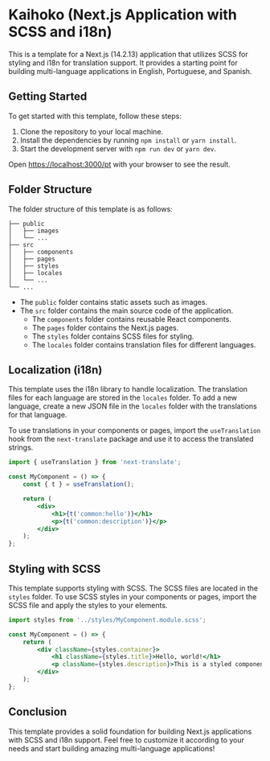 # Kaihoko (Next.js Application with SCSS and i18n)

This is a template for a Next.js (14.2.13) application that utilizes SCSS for styling and i18n for translation support. It provides a starting point for building multi-language applications in English, Portuguese, and Spanish.

## Getting Started

To get started with this template, follow these steps:

1. Clone the repository to your local machine.
2. Install the dependencies by running `npm install` or `yarn install`.
3. Start the development server with `npm run dev` or `yarn dev`.

Open [https://localhost:3000/pt](https://localhost:3000/pt) with your browser to see the result.

## Folder Structure

The folder structure of this template is as follows:

```
├── public
│   ├── images
│   └── ...
├── src
│   ├── components
│   ├── pages
│   ├── styles
│   ├── locales
│   └── ...
└── ...
```

- The `public` folder contains static assets such as images.
- The `src` folder contains the main source code of the application.
    - The `components` folder contains reusable React components.
    - The `pages` folder contains the Next.js pages.
    - The `styles` folder contains SCSS files for styling.
    - The `locales` folder contains translation files for different languages.

## Localization (i18n)

This template uses the i18n library to handle localization. The translation files for each language are stored in the `locales` folder. To add a new language, create a new JSON file in the `locales` folder with the translations for that language.

To use translations in your components or pages, import the `useTranslation` hook from the `next-translate` package and use it to access the translated strings.

```jsx
import { useTranslation } from 'next-translate';

const MyComponent = () => {
    const { t } = useTranslation();

    return (
        <div>
            <h1>{t('common:hello')}</h1>
            <p>{t('common:description')}</p>
        </div>
    );
};
```

## Styling with SCSS

This template supports styling with SCSS. The SCSS files are located in the `styles` folder. To use SCSS styles in your components or pages, import the SCSS file and apply the styles to your elements.

```jsx
import styles from '../styles/MyComponent.module.scss';

const MyComponent = () => {
    return (
        <div className={styles.container}>
            <h1 className={styles.title}>Hello, world!</h1>
            <p className={styles.description}>This is a styled component.</p>
        </div>
    );
};
```

## Conclusion

This template provides a solid foundation for building Next.js applications with SCSS and i18n support. Feel free to customize it according to your needs and start building amazing multi-language applications!
